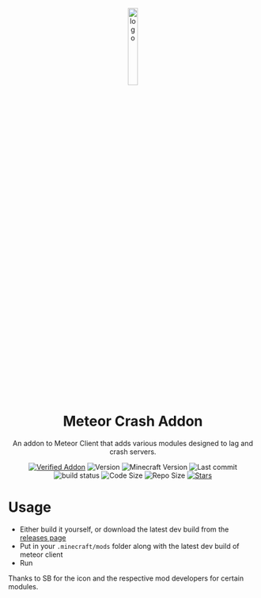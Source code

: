 <p align="center">
  <img src="https://raw.githubusercontent.com/AntiCope/meteor-crash-addon/main/src/main/resources/assets/meteorcrashaddon/icon.png" alt="logo" width="20%"/>
</p>
<h1 align="center">Meteor Crash Addon</h1>
<p align="center">
An addon to Meteor Client that adds various modules designed to lag and crash servers. 
</p>
<div align="center">
  <a href="https://anticope.github.io/meteor-lists/pages/MeteorAddons.html"><img src="https://img.shields.io/badge/Verified%20Addon-Yes-blueviolet" alt="Verified Addon"><a/>
  <img src="https://img.shields.io/badge/Version-v0.2-orange" alt="Version">
  <img src="https://img.shields.io/badge/Minecraft%20Version-1.18.1-blue" alt="Minecraft Version">
  <img src="https://img.shields.io/github/last-commit/AntiCope/meteor-crash-addon?logo=git" alt="Last commit">
  <img src="https://img.shields.io/github/workflow/status/AntiCope/meteor-crash-addon/Java%20CI%20with%20Gradle?logo=github" alt="build status">
  <img src="https://img.shields.io/github/languages/code-size/AntiCope/meteor-crash-addon" alt="Code Size">
  <img src="https://img.shields.io/github/repo-size/AntiCope/meteor-crash-addon" alt="Repo Size">
  <a href="https://github.com/AntiCope/meteor-crash-addon/stargazers"><img src="https://img.shields.io/github/stars/AntiCope/meteor-crash-addon" alt="Stars"></a>
</div>

# Usage
- Either build it yourself, or download the latest dev build from the [releases page](https://github.com/AntiCope/meteor-crash-addon/releases)
- Put in your `.minecraft/mods` folder along with the latest dev build of meteor client
- Run

Thanks to SB for the icon and the respective mod developers for certain modules.
